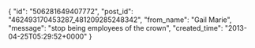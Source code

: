  {
   "id": "506281649407772",
   "post_id": "462493170453287_481209285248342",
   "from_name": "Gail Marie",
   "message": "stop being employees of the crown",
   "created_time": "2013-04-25T05:29:52+0000"
 }
